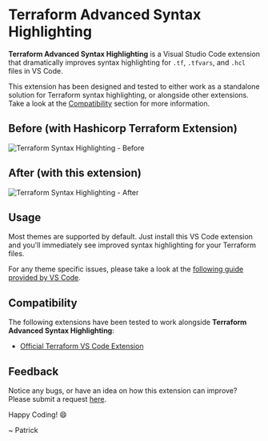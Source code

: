 # Terraform Advanced Syntax Highlighting

**Terraform Advanced Syntax Highlighting** is a Visual Studio Code extension that dramatically improves syntax highlighting for `.tf`, `.tfvars`, and `.hcl` files in VS Code.

This extension has been designed and tested to either work as a standalone solution for Terraform syntax highlighting, or alongside other extensions. Take a look at the [Compatibility](#compatibility) section for more information.

## Before (with Hashicorp Terraform Extension)

![Terraform Syntax Highlighting - Before](./image-before.png)

## After (with this extension)

![Terraform Syntax Highlighting - After](./image-after.png)

## Usage

Most themes are supported by default. Just install this VS Code extension and you'll immediately see improved syntax highlighting for your Terraform files.

For any theme specific issues, please take a look at the [following guide provided by VS Code](https://code.visualstudio.com/api/language-extensions/syntax-highlight-guide).

## Compatibility

The following extensions have been tested to work alongside **Terraform Advanced Syntax Highlighting**:

- [Official Terraform VS Code Extension](https://marketplace.visualstudio.com/items?itemName=HashiCorp.terraform)

## Feedback

Notice any bugs, or have an idea on how this extension can improve? Please submit a request [here](https://github.com/pjmiravalle/vscode-terraform-advanced-syntax-highlighting/issues).

Happy Coding! 😄

~ Patrick

